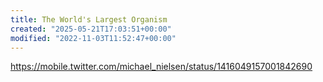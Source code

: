 ```yaml
---
title: The World's Largest Organism
created: "2025-05-21T17:03:51+00:00"
modified: "2022-11-03T11:52:47+00:00"
---
```

https://mobile.twitter.com/michael_nielsen/status/1416049157001842690

 